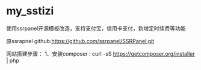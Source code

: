 # my_sstizi
使用ssrpanel开源模板改造，支持支付宝，信用卡支付，新增定时续费等功能

原ssrapnel github:https://github.com/ssrpanel/SSRPanel.git

网站搭建步骤：
1、安装composer :
    curl -sS https://getcomposer.org/installer | php



